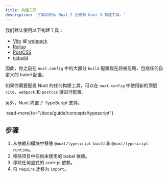 ```yaml
---
title: 构建工具  
description: '了解如何从 Nuxt 2 迁移到 Nuxt 3 构建工具。'  
---
```


我们默认使用以下构建工具：

- [Vite](https://vite.zhcndoc.com) 或 [webpack](https://webpack.js.org)  
- [Rollup](https://rollupjs.org)  
- [PostCSS](https://postcss.org)  
- [esbuild](https://esbuild.github.io)  

因此，你之前在 `nuxt.config` 中的大部分 `build` 配置现在将被忽略，包括任何自定义的 babel 配置。

如果你需要配置 Nuxt 的任何构建工具，可以在 `nuxt.config` 中使用新的顶层 `vite`、`webpack` 和 `postcss` 键进行配置。

另外，Nuxt 内置了 TypeScript 支持。

:read-more{to="/docs/guide/concepts/typescript"}

## 步骤

1. 从依赖和模块中移除 `@nuxt/typescript-build` 和 `@nuxt/typescript-runtime`。  
2. 移除项目中任何未使用的 babel 依赖。  
3. 移除任何显式的 core-js 依赖。  
4. 将 `require` 迁移为 `import`。  

<!-- TODO: 启用 webpack 构建器 -->
